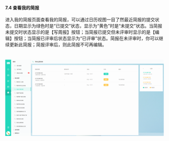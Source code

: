 #### 7.4 查看我的简报

进入我的简报页面查看我的简报，可以通过日历视图一目了然最近简报的提交状态，日期显示为绿色时是“已提交”状态，显示为“黄色”时是“未提交”状态。当简报未提交时状态显示的是【写周报】按钮；当简报已提交但未评审时显示的是【编辑】按钮；当简报已评审后状态显示为“已评审”状态。简报在未评审时，你可以继续更新此简报；简报评审后，则此简报不可再编辑。

# ![](/assets/7.4查看我的简报.png)